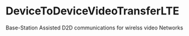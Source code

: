 # DeviceToDeviceVideoTransferLTE
Base-Station Assisted D2D communications for wirelss video Networks
